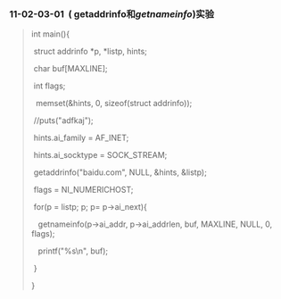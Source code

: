 ### 11-02-03-01  ( getaddrinfo和***getnameinfo***)实验

> int main(){
> 
>  struct addrinfo \*p, \*listp, hints;
> 
>  char buf[MAXLINE];
> 
>  int flags;
> 
>   memset(&hints, 0, sizeof(struct addrinfo));
> 
>  //puts("adfkaj");
> 
>  hints.ai_family = AF_INET;
> 
>  hints.ai_socktype = SOCK_STREAM;
> 
>  getaddrinfo("baidu.com", NULL, &hints, &listp);
> 
>  flags = NI_NUMERICHOST;
> 
>  for(p = listp; p; p= p->ai_next){
> 
>    getnameinfo(p->ai_addr, p->ai_addrlen, buf, MAXLINE, NULL, 0, flags);
> 
>    printf("%s\n", buf);
> 
>  }
> 
> }

